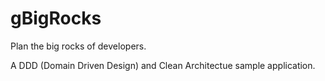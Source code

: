 # gBigRocks

Plan the big rocks of developers. 

A DDD (Domain Driven Design) and Clean Architectue sample application.
